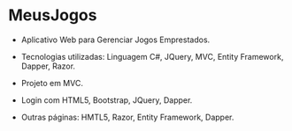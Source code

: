 # MeusJogos
+ Aplicativo Web para Gerenciar Jogos Emprestados.
+ Tecnologias utilizadas: Linguagem C#, JQuery, MVC, Entity Framework, Dapper, Razor.

+ Projeto em MVC.
+ Login com HTML5, Bootstrap, JQuery, Dapper.
+ Outras páginas: HMTL5, Razor, Entity Framework, Dapper.
